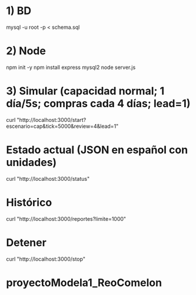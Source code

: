 # 1) BD
mysql -u root -p < schema.sql

# 2) Node
npm init -y
npm install express mysql2
node server.js

# 3) Simular (capacidad normal; 1 día/5s; compras cada 4 días; lead=1)
curl "http://localhost:3000/start?escenario=cap&tick=5000&review=4&lead=1"

# Estado actual (JSON en español con unidades)
curl "http://localhost:3000/status"

# Histórico
curl "http://localhost:3000/reportes?limite=1000"

# Detener
curl "http://localhost:3000/stop"
# proyectoModela1_ReoComelon
